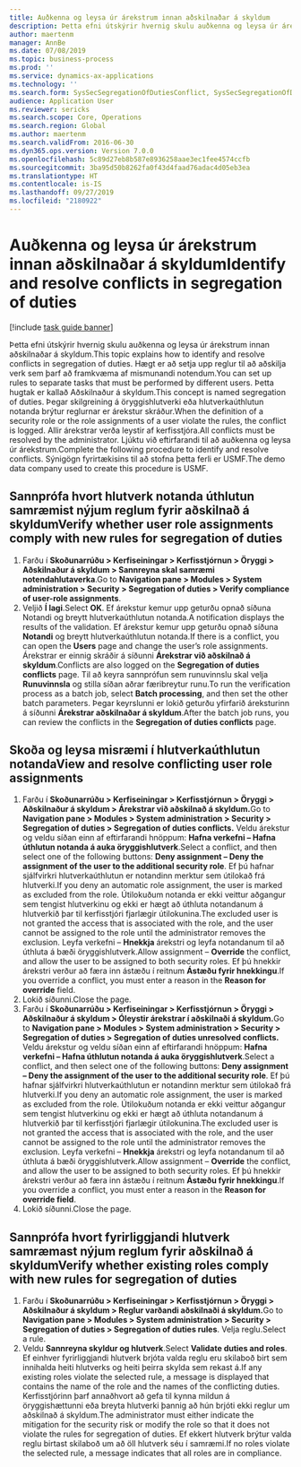 ```yaml
---
title: Auðkenna og leysa úr árekstrum innan aðskilnaðar á skyldum
description: Þetta efni útskýrir hvernig skulu auðkenna og leysa úr árekstrum innan aðskilnaðar á skyldum.
author: maertenm
manager: AnnBe
ms.date: 07/08/2019
ms.topic: business-process
ms.prod: ''
ms.service: dynamics-ax-applications
ms.technology: ''
ms.search.form: SysSecSegregationOfDutiesConflict, SysSecSegregationOfDutiesRule
audience: Application User
ms.reviewer: sericks
ms.search.scope: Core, Operations
ms.search.region: Global
ms.author: maertenm
ms.search.validFrom: 2016-06-30
ms.dyn365.ops.version: Version 7.0.0
ms.openlocfilehash: 5c89d27eb8b587e8936258aae3ec1fee4574ccfb
ms.sourcegitcommit: 3ba95d50b8262fa0f43d4faad76adac4d05eb3ea
ms.translationtype: HT
ms.contentlocale: is-IS
ms.lasthandoff: 09/27/2019
ms.locfileid: "2180922"
---
```

# <a name="identify-and-resolve-conflicts-in-segregation-of-duties"></a><span data-ttu-id="b97e3-103">Auðkenna og leysa úr árekstrum innan aðskilnaðar á skyldum</span><span class="sxs-lookup"><span data-stu-id="b97e3-103">Identify and resolve conflicts in segregation of duties</span></span>

[!include [task guide banner](../../includes/task-guide-banner.md)]

<span data-ttu-id="b97e3-104">Þetta efni útskýrir hvernig skulu auðkenna og leysa úr árekstrum innan aðskilnaðar á skyldum.</span><span class="sxs-lookup"><span data-stu-id="b97e3-104">This topic explains how to identify and resolve conflicts in segregation of duties.</span></span> <span data-ttu-id="b97e3-105">Hægt er að setja upp reglur til að aðskilja verk sem þarf að framkvæma af mismunandi notendum.</span><span class="sxs-lookup"><span data-stu-id="b97e3-105">You can set up rules to separate tasks that must be performed by different users.</span></span> <span data-ttu-id="b97e3-106">Þetta hugtak er kallað Aðskilnaður á skyldum.</span><span class="sxs-lookup"><span data-stu-id="b97e3-106">This concept is named segregation of duties.</span></span> <span data-ttu-id="b97e3-107">Þegar skilgreining á öryggishlutverki eða hlutverkaúthlutun notanda brýtur reglurnar er árekstur skráður.</span><span class="sxs-lookup"><span data-stu-id="b97e3-107">When the definition of a security role or the role assignments of a user violate the rules, the conflict is logged.</span></span> <span data-ttu-id="b97e3-108">Allir árekstrar verða leystir af kerfisstjóra.</span><span class="sxs-lookup"><span data-stu-id="b97e3-108">All conflicts must be resolved by the administrator.</span></span> <span data-ttu-id="b97e3-109">Ljúktu við eftirfarandi til að auðkenna og leysa úr árekstrum.</span><span class="sxs-lookup"><span data-stu-id="b97e3-109">Complete the following procedure to identify and resolve conflicts.</span></span> <span data-ttu-id="b97e3-110">Sýnigögn fyrirtækisins til að stofna þetta ferli er USMF.</span><span class="sxs-lookup"><span data-stu-id="b97e3-110">The demo data company used to create this procedure is USMF.</span></span>


## <a name="verify-whether-user-role-assignments-comply-with-new-rules-for-segregation-of-duties"></a><span data-ttu-id="b97e3-111">Sannprófa hvort hlutverk notanda úthlutun samræmist nýjum reglum fyrir aðskilnað á skyldum</span><span class="sxs-lookup"><span data-stu-id="b97e3-111">Verify whether user role assignments comply with new rules for segregation of duties</span></span>
1. <span data-ttu-id="b97e3-112">Farðu í **Skoðunarrúðu > Kerfiseiningar > Kerfisstjórnun > Öryggi > Aðskilnaður á skyldum > Sannreyna skal samræmi notendahlutaverka**.</span><span class="sxs-lookup"><span data-stu-id="b97e3-112">Go to **Navigation pane > Modules > System administration > Security > Segregation of duties > Verify compliance of user-role assignments**.</span></span>
2. <span data-ttu-id="b97e3-113">Veljið **Í lagi**.</span><span class="sxs-lookup"><span data-stu-id="b97e3-113">Select **OK**.</span></span> <span data-ttu-id="b97e3-114">Ef árekstur kemur upp geturðu opnað síðuna Notandi og breytt hlutverkaúthlutun notanda.</span><span class="sxs-lookup"><span data-stu-id="b97e3-114">A notification displays the results of the validation.</span></span> <span data-ttu-id="b97e3-115">Ef árekstur kemur upp geturðu opnað síðuna **Notandi** og breytt hlutverkaúthlutun notanda.</span><span class="sxs-lookup"><span data-stu-id="b97e3-115">If there is a conflict, you can open the **Users** page and change the user’s role assignments.</span></span> <span data-ttu-id="b97e3-116">Árekstrar er einnig skráðir á síðunni **Árekstrar við aðskilnað á skyldum**.</span><span class="sxs-lookup"><span data-stu-id="b97e3-116">Conflicts are also logged on the **Segregation of duties conflicts** page.</span></span> <span data-ttu-id="b97e3-117">Til að keyra sannprófun sem runuvinnslu skal velja **Runuvinnsla** og stilla síðan aðrar færibreytur runu.</span><span class="sxs-lookup"><span data-stu-id="b97e3-117">To run the verification process as a batch job, select **Batch processing**, and then set the other batch parameters.</span></span> <span data-ttu-id="b97e3-118">Þegar keyrslunni er lokið geturðu yfirfarið áreksturinn á síðunni **Árekstrar aðskilnaðar á skyldum**.</span><span class="sxs-lookup"><span data-stu-id="b97e3-118">After the batch job runs, you can review the conflicts in the **Segregation of duties conflicts** page.</span></span>  

## <a name="view-and-resolve-conflicting-user-role-assignments"></a><span data-ttu-id="b97e3-119">Skoða og leysa misræmi í hlutverkaúthlutun notanda</span><span class="sxs-lookup"><span data-stu-id="b97e3-119">View and resolve conflicting user role assignments</span></span>
1. <span data-ttu-id="b97e3-120">Farðu í **Skoðunarrúðu > Kerfiseiningar > Kerfisstjórnun > Öryggi > Aðskilnaður á skyldum > Árekstrar við aðskilnað á skyldum.**</span><span class="sxs-lookup"><span data-stu-id="b97e3-120">Go to **Navigation pane > Modules > System administration > Security > Segregation of duties > Segregation of duties conflicts.**</span></span> <span data-ttu-id="b97e3-121">Veldu árekstur og veldu síðan einn af eftirfarandi hnöppum: **Hafna verkefni – Hafna úthlutun notanda á auka öryggishlutverk**.</span><span class="sxs-lookup"><span data-stu-id="b97e3-121">Select a conflict, and then select one of the following buttons: **Deny assignment – Deny the assignment of the user to the additional security role**.</span></span> <span data-ttu-id="b97e3-122">Ef þú hafnar sjálfvirkri hlutverkaúthlutun er notandinn merktur sem útilokað frá hlutverki.</span><span class="sxs-lookup"><span data-stu-id="b97e3-122">If you deny an automatic role assignment, the user is marked as excluded from the role.</span></span> <span data-ttu-id="b97e3-123">Útilokuðum notanda er ekki veittur aðgangur sem tengist hlutverkinu og ekki er hægt að úthluta notandanum á hlutverkið þar til kerfisstjóri fjarlægir útilokunina.</span><span class="sxs-lookup"><span data-stu-id="b97e3-123">The excluded user is not granted the access that is associated with the role, and the user cannot be assigned to the role until the administrator removes the exclusion.</span></span> <span data-ttu-id="b97e3-124">Leyfa verkefni – **Hnekkja** árekstri og leyfa notandanum til að úthluta á bæði öryggishlutverk.</span><span class="sxs-lookup"><span data-stu-id="b97e3-124">Allow assignment – **Override** the conflict, and allow the user to be assigned to both security roles.</span></span> <span data-ttu-id="b97e3-125">Ef þú hnekkir árekstri verður að færa inn ástæðu í reitnum **Ástæðu fyrir hnekkingu**.</span><span class="sxs-lookup"><span data-stu-id="b97e3-125">If you override a conflict, you must enter a reason in the **Reason for override** field.</span></span>  
2. <span data-ttu-id="b97e3-126">Lokið síðunni.</span><span class="sxs-lookup"><span data-stu-id="b97e3-126">Close the page.</span></span>
3. <span data-ttu-id="b97e3-127">Farðu í **Skoðunarrúðu > Kerfiseiningar > Kerfisstjórnun > Öryggi > Aðskilnaður á skyldum > Óleystir árekstrar í aðskilnaði á skyldum.**</span><span class="sxs-lookup"><span data-stu-id="b97e3-127">Go to **Navigation pane > Modules > System administration > Security > Segregation of duties > Segregation of duties unresolved conflicts.**</span></span> <span data-ttu-id="b97e3-128">Veldu árekstur og veldu síðan einn af eftirfarandi hnöppum: **Hafna verkefni – Hafna úthlutun notanda á auka öryggishlutverk**.</span><span class="sxs-lookup"><span data-stu-id="b97e3-128">Select a conflict, and then select one of the following buttons: **Deny assignment – Deny the assignment of the user to the additional security role**.</span></span> <span data-ttu-id="b97e3-129">Ef þú hafnar sjálfvirkri hlutverkaúthlutun er notandinn merktur sem útilokað frá hlutverki.</span><span class="sxs-lookup"><span data-stu-id="b97e3-129">If you deny an automatic role assignment, the user is marked as excluded from the role.</span></span> <span data-ttu-id="b97e3-130">Útilokuðum notanda er ekki veittur aðgangur sem tengist hlutverkinu og ekki er hægt að úthluta notandanum á hlutverkið þar til kerfisstjóri fjarlægir útilokunina.</span><span class="sxs-lookup"><span data-stu-id="b97e3-130">The excluded user is not granted the access that is associated with the role, and the user cannot be assigned to the role until the administrator removes the exclusion.</span></span> <span data-ttu-id="b97e3-131">Leyfa verkefni – **Hnekkja** árekstri og leyfa notandanum til að úthluta á bæði öryggishlutverk.</span><span class="sxs-lookup"><span data-stu-id="b97e3-131">Allow assignment – **Override** the conflict, and allow the user to be assigned to both security roles.</span></span> <span data-ttu-id="b97e3-132">Ef þú hnekkir árekstri verður að færa inn ástæðu í reitnum **Ástæðu fyrir hnekkingu**.</span><span class="sxs-lookup"><span data-stu-id="b97e3-132">If you override a conflict, you must enter a reason in the **Reason for override field**.</span></span>    
4. <span data-ttu-id="b97e3-133">Lokið síðunni.</span><span class="sxs-lookup"><span data-stu-id="b97e3-133">Close the page.</span></span>

## <a name="verify-whether-existing-roles-comply-with-new-rules-for-segregation-of-duties"></a><span data-ttu-id="b97e3-134">Sannprófa hvort fyrirliggjandi hlutverk samræmast nýjum reglum fyrir aðskilnað á skyldum</span><span class="sxs-lookup"><span data-stu-id="b97e3-134">Verify whether existing roles comply with new rules for segregation of duties</span></span>
1. <span data-ttu-id="b97e3-135">Farðu í **Skoðunarrúðu > Kerfiseiningar > Kerfisstjórnun > Öryggi > Aðskilnaður á skyldum > Reglur varðandi aðskilnaði á skyldum.**</span><span class="sxs-lookup"><span data-stu-id="b97e3-135">Go to **Navigation pane > Modules > System administration > Security > Segregation of duties > Segregation of duties rules**.</span></span> <span data-ttu-id="b97e3-136">Velja reglu.</span><span class="sxs-lookup"><span data-stu-id="b97e3-136">Select a rule.</span></span>  
2. <span data-ttu-id="b97e3-137">Veldu **Sannreyna skyldur og hlutverk**.</span><span class="sxs-lookup"><span data-stu-id="b97e3-137">Select **Validate duties and roles**.</span></span> <span data-ttu-id="b97e3-138">Ef einhver fyrirliggjandi hlutverk brjóta valda reglu eru skilaboð birt sem innihalda heiti hlutverks og heiti þeirra skylda sem rekast á.</span><span class="sxs-lookup"><span data-stu-id="b97e3-138">If any existing roles violate the selected rule, a message is displayed that contains the name of the role and the names of the conflicting duties.</span></span> <span data-ttu-id="b97e3-139">Kerfisstjórinn þarf annaðhvort að gefa til kynna mildun á öryggishættunni eða breyta hlutverki þannig að hún brjóti ekki reglur um aðskilnað á skyldum.</span><span class="sxs-lookup"><span data-stu-id="b97e3-139">The administrator must either indicate the mitigation for the security risk or modify the role so that it does not violate the rules for segregation of duties.</span></span> <span data-ttu-id="b97e3-140">Ef ekkert hlutverk brýtur valda reglu birtast skilaboð um að öll hlutverk séu í samræmi.</span><span class="sxs-lookup"><span data-stu-id="b97e3-140">If no roles violate the selected rule, a message indicates that all roles are in compliance.</span></span>  

